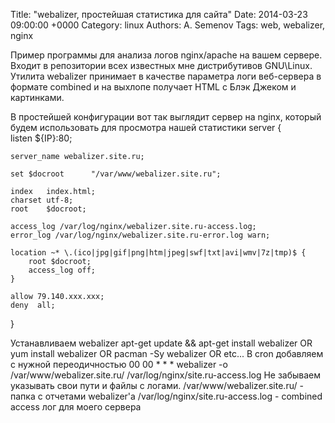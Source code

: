 Title: "webalizer, простейшая статистика для сайта"
Date: 2014-03-23 09:00:00 +0000
Category: linux
Authors: A. Semenov
Tags: web, webalizer, nginx

Пример программы для анализа логов nginx/apache на вашем сервере. Входит в репозитории всех известных мне дистрибутивов GNU\Linux. Утилита webalizer принимает в качестве параметра логи веб-сервера в формате combined и на выхлопе получает HTML с Блэк Джеком и картинками.

<!--more-->
 
В простейшей конфигурации вот так выглядит сервер на nginx, который будем использовать для просмотра нашей статистики
server {                                                                                                                                                                
    listen ${IP}:80;

    server_name webalizer.site.ru;

    set $docroot      "/var/www/webalizer.site.ru";

    index   index.html;
    charset utf-8;
    root    $docroot;

    access_log /var/log/nginx/webalizer.site.ru-access.log;
    error_log /var/log/nginx/webalizer.site.ru-error.log warn;

    location ~* \.(ico|jpg|gif|png|htm|jpeg|swf|txt|avi|wmv|7z|tmp)$ {                                                                                                      
        root $docroot;
        access_log off;
    }

    allow 79.140.xxx.xxx;                                                                                                                                                    
    deny  all; 
}

Устанавливаем webalizer
apt-get update && apt-get install webalizer
OR
yum install webalizer
OR
pacman -Sy webalizer
OR 
etc...
В cron добавляем с нужной переодичностью
00  00  *   *   *    webalizer -o /var/www/webalizer.site.ru/ /var/log/nginx/site.ru-access.log
Не забываем указывать свои пути и файлы с логами.
/var/www/webalizer.site.ru/ - папка с отчетами webalizer'а
/var/log/nginx/site.ru-access.log - combined access лог для моего сервера
